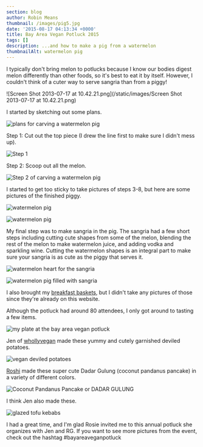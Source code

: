 ```yaml
---
section: blog
author: Robin Means
thumbnail: /images/pig5.jpg
date: '2015-08-17 04:13:34 +0000'
title: Bay Area Vegan Potluck 2015
tags: []
description: ...and how to make a pig from a watermelon
thumbnailAlt: watermelon pig
---
```


I typically don't bring melon to potlucks because I know our bodies digest melon differently than other foods, so it's best to eat it by itself. However, I couldn't think of a cuter way to serve sangria than from a piggy!


![Screen Shot 2013-07-17 at 10.42.21.png](/static/images/Screen Shot 2013-07-17 at 10.42.21.png)


I started by sketching out some plans.

![plans for carving a watermelon pig](/images/pig1.jpg)

Step 1: Cut out the top piece \(I drew the line first to make sure I didn't mess up\).

![Step 1](/images/pig2.jpg)

Step 2: Scoop out all the melon.

![Step 2 of carving a watermelon pig](/images/pig3.jpg)

I started to get too sticky to take pictures of steps 3-8, but here are some pictures of the finished piggy.

![watermelon pig](/images/pig6.jpg)

![watermelon pig](/images/pig7.jpg)

My final step was to make sangria in the pig. The sangria had a few short steps including cutting cute shapes from some of the melon, blending the rest of the melon to make watermelon juice, and adding vodka and sparkling wine. Cutting the watermelon shapes is an integral part to make sure your sangria is as cute as the piggy that serves it.

![watermelon heart for the sangria](/images/pig9.jpg)

![watermelon pig filled with sangria](/images/pig8.jpg)

I also brought my [breakfast baskets](http://vegandollhouse.com/recipes/tofu-breakfast-baskets), but I didn't take any pictures of those since they're already on this website.

Although the potluck had around 80 attendees, I only got around to tasting a few items.

![my plate at the bay area vegan potluck](/images/plate.jpg)

Jen of [whollyvegan](http://www.whollyvegan.net/) made these yummy and cutely garnished deviled potatoes.

![vegan deviled potatoes](/images/deviled-potatoes.jpg)

[Roshi](https://instagram.com/roshibrian/) made these super cute Dadar Gulung \(coconut pandanus pancake\) in a variety of different colors.

![Coconut Pandanus Pancake or DADAR GULUNG](/images/roshi.jpg)

I think Jen also made these.

![glazed tofu kebabs](/images/tofu.jpg)

I had a great time, and I'm glad Rosie invited me to this annual potluck she organizes with Jen and RG. If you want to see more pictures from the event, check out the hashtag \#bayareaveganpotluck

